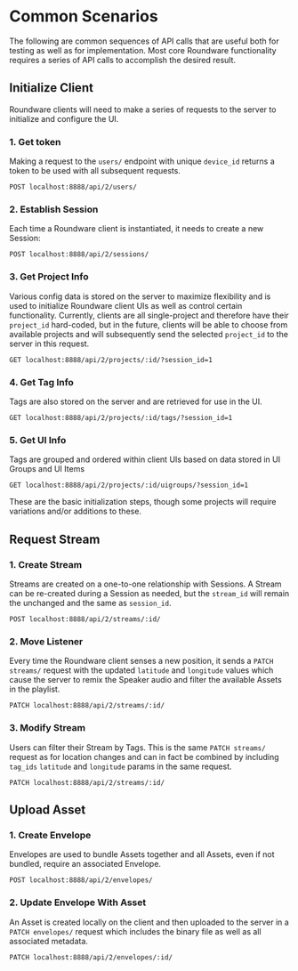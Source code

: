 # Common Scenarios

The following are common sequences of API calls that are useful both for testing as well as for implementation. Most core Roundware functionality requires a series of API calls to accomplish the desired result.

## Initialize Client

Roundware clients will need to make a series of requests to the server to initialize and configure the UI.

### 1. Get token

Making a request to the `users/` endpoint with unique `device_id` returns a token to be used with all subsequent requests.

``POST localhost:8888/api/2/users/``

### 2. Establish Session

Each time a Roundware client is instantiated, it needs to create a new Session:

``POST localhost:8888/api/2/sessions/``

### 3. Get Project Info

Various config data is stored on the server to maximize flexibility and is used to initialize Roundware client UIs as well as control certain functionality. Currently, clients are all single-project and therefore have their `project_id` hard-coded, but in the future, clients will be able to choose from available projects and will subsequently send the selected `project_id` to the server in this request.

``GET localhost:8888/api/2/projects/:id/?session_id=1``

### 4. Get Tag Info

Tags are also stored on the server and are retrieved for use in the UI.

``GET localhost:8888/api/2/projects/:id/tags/?session_id=1``

### 5. Get UI Info

Tags are grouped and ordered within client UIs based on data stored in UI Groups and UI Items

``GET localhost:8888/api/2/projects/:id/uigroups/?session_id=1``

These are the basic initialization steps, though some projects will require variations and/or additions to these.

## Request Stream

### 1. Create Stream

Streams are created on a one-to-one relationship with Sessions. A Stream can be re-created during a Session as needed, but the `stream_id` will remain the unchanged and the same as `session_id`.

``POST localhost:8888/api/2/streams/:id/``

### 2. Move Listener

Every time the Roundware client senses a new position, it sends a `PATCH streams/` request with the updated `latitude` and `longitude` values which cause the server to remix the Speaker audio and filter the available Assets in the playlist.

``PATCH localhost:8888/api/2/streams/:id/``

### 3. Modify Stream

Users can filter their Stream by Tags. This is the same `PATCH streams/` request as for location changes and can in fact be combined by including `tag_ids` `latitude` and `longitude` params in the same request.

``PATCH localhost:8888/api/2/streams/:id/``

## Upload Asset

### 1. Create Envelope

Envelopes are used to bundle Assets together and all Assets, even if not bundled, require an associated Envelope.

``POST localhost:8888/api/2/envelopes/``

### 2. Update Envelope With Asset

An Asset is created locally on the client and then uploaded to the server in a `PATCH envelopes/` request which includes the binary file as well as all associated metadata.

``PATCH localhost:8888/api/2/envelopes/:id/``
